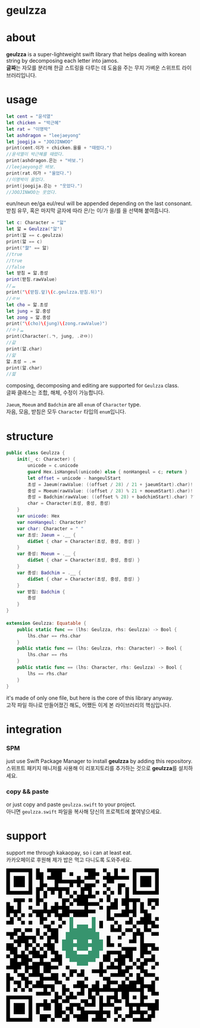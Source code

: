 # geulzza
# about
**geulzza** is a super-lightweight swift library that helps dealing with korean string by decomposing each letter into jamos.  
**글짜**는 자모를 분리해 한글 스트링을 다루는 데 도움을 주는 무지 가벼운 스위프트 라이브러리입니다.  

# usage
```swift
let cent = "윤석열"
let chicken = "박근혜"
let rat = "이명박"
let ashdragon = "leejaeyong"
let joogija = "JOOJINWOO"
print(cent.이가 + chicken.을를 + "때렸다.")
//윤석열이 박근혜를 때렸다.
print(ashdragon.은는 + "바보.")
//leejaeyong은 바보.
print(rat.이가 + "울었다.")
//이명박이 울었다.
print(joogija.은는 + "웃었다.")
//JOOJINWOO는 웃었다.
```
eun/neun ee/ga eul/reul will be appended depending on the last consonant.  
받침 유무, 혹은 마지막 글자에 따라 은/는 이/가 을/를 을 선택해 붙여줍니다.  

```swift
let c: Character = "앏"
let 앏 = Geulzza("앏")
print(앏 == c.geulzza)
print(앏 == c)
print("햟" == 앏)
//true
//true
//false
let 받침 = 앏.종성
print(받침.rawValue)
//ᆲ
print("\(받침.앞)\(c.geulzza.받침.뒤)")
//ㄹㅂ
let cho = 앏.초성
let jung = 앏.중성
let zong = 앏.종성
print("\(cho)\(jung)\(zong.rawValue)")
//ㅇㅏᆲ
print(Character(.ㄱ, jung, .ㄹㅁ))
//갊
print(앏.char)
//앏
앏.초성 = .ㅆ
print(앏.char)
//쌃
```
composing, decomposing and editing are supported for `Geulzza` class.  
글짜 클래스는 조합, 해체, 수정이 가능합니다.  

`Jaeum`, `Moeum` and `Badchim` are all `enum` of `Character` type.  
자음, 모음, 받침은 모두 `Character` 타입의 `enum`입니다.  

# structure
```swift
public class Geulzza {
    init(_ c: Character) {
        unicode = c.unicode
        guard Hex.isHangeul(unicode) else { nonHangeul = c; return }
        let offset = unicode - hangeulStart
        초성 = Jaeum(rawValue: ((offset / 28) / 21 + jaeumStart).char)!
        중성 = Moeum(rawValue: ((offset / 28) % 21 + moeumStart).char)!
        종성 = Badchim(rawValue: ((offset % 28) + badchimStart).char) ?? .__
        char = Character(초성, 중성, 종성)
    }
    var unicode: Hex
    var nonHangeul: Character?
    var char: Character = " "
    var 초성: Jaeum = .__ {
        didSet { char = Character(초성, 중성, 종성) }
    }
    var 중성: Moeum = .__ {
        didSet { char = Character(초성, 중성, 종성) }
    }
    var 종성: Badchim = .__ {
        didSet { char = Character(초성, 중성, 종성) }
    }
    var 받침: Badchim {
        종성
    }
}

extension Geulzza: Equatable {
    public static func == (lhs: Geulzza, rhs: Geulzza) -> Bool {
        lhs.char == rhs.char
    }
    public static func == (lhs: Geulzza, rhs: Character) -> Bool {
        lhs.char == rhs
    }
    public static func == (lhs: Character, rhs: Geulzza) -> Bool {
        lhs == rhs.char 
    }
}
```
it's made of only one file, but here is the core of this library anyway.  
고작 파일 하나로 만들어졌긴 해도, 어쨌든 이게 본 라이브러리의 핵심입니다.  

# integration
### SPM
just use Swift Package Manager to install **geulzza** by adding this repository.
스위프트 패키지 매니저를 사용해 이 리포지토리를 추가하는 것으로 **geulzza**를 설치하세요.
### copy && paste
or just copy and paste `geulzza.swift` to your project.  
아니면 `geulzza.swift` 파일을 복사해 당신의 프로젝트에 붙여넣으세요.

# support
support me through kakaopay, so i can at least eat.  
카카오페이로 후원해 제가 밥은 먹고 다니도록 도와주세요.  

![kakaopay qr code](https://github.com/eastriverlee/support/blob/main/kakaopay.png?raw=true)
